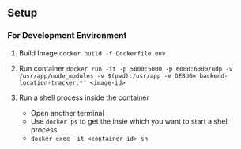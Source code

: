 ## Setup

### For Development Environment

1. Build Image
   `docker build -f Dockerfile.env`

2. Run container
   `docker run -it -p 5000:5000 -p 6000:6000/udp -v /usr/app/node_modules -v $(pwd):/usr/app -e DEBUG='backend-location-tracker:*' <image-id>`

3. Run a shell process inside the container
   - Open another terminal
   - Use `docker ps` to get the <container-id> insie which you want to start a shell process
   - `docker exec -it <container-id> sh`
   